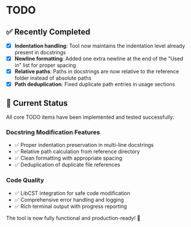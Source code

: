 # TODO

## ✅ Recently Completed

- [x] **Indentation handling**: Tool now maintains the indentation level already present in docstrings
- [x] **Newline formatting**: Added one extra newline at the end of the "Used in" list for proper spacing
- [x] **Relative paths**: Paths in docstrings are now relative to the reference folder instead of absolute paths
- [x] **Path deduplication**: Fixed duplicate path entries in usage sections

## 🎯 Current Status

All core TODO items have been implemented and tested successfully:

### Docstring Modification Features
- ✅ Proper indentation preservation in multi-line docstrings
- ✅ Relative path calculation from reference directory
- ✅ Clean formatting with appropriate spacing
- ✅ Deduplication of duplicate file references

### Code Quality
- ✅ LibCST integration for safe code modification
- ✅ Comprehensive error handling and logging
- ✅ Rich terminal output with progress reporting

The tool is now fully functional and production-ready! 🚀

